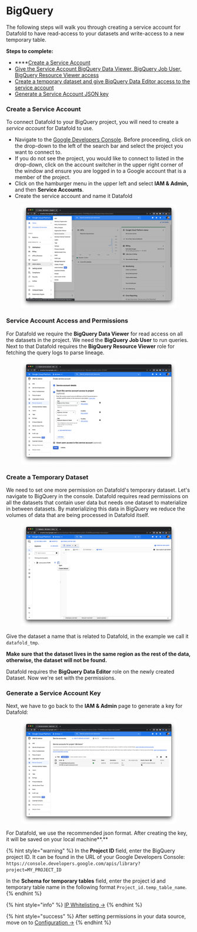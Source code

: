 # BigQuery

The following steps will walk you through creating a service account for Datafold to have read-access to your datasets and write-access to a new temporary table.&#x20;

**Steps to complete:**

* ****[Create a Service Account](bigquery.md#create-a-service-account)
* [Give the Service Account BigQuery Data Viewer, BigQuery Job User, BigQuery Resource Viewer access](bigquery.md#service-account-access-and-permissions)
* [Create a temporary dataset and give BiqQuery Data Editor access to the service account](bigquery.md#create-a-temporary-dataset)
* [Generate a Service Account JSON key](bigquery.md#generate-a-service-account-key)

### Create a Service Account

To connect Datafold to your BigQuery project, you will need to create a _service account_ for Datafold to use.

* Navigate to the [Google Developers Console](https://console.developers.google.com/). Before proceeding, click on the drop-down to the left of the search bar and select the project you want to connect to.
* If you do not see the project, you would like to connect to listed in the drop-down, click on the account switcher in the upper right corner of the window and ensure you are logged in to a Google account that is a member of the project.
* Click on the hamburger menu in the upper left and select **IAM & Admin,** and then **Service Accounts**.
* Create the service account and name it Datafold

<figure><img src="../../.gitbook/assets/image (62).png" alt=""><figcaption></figcaption></figure>

### Service Account Access and Permissions

For Datafold we require the **BigQuery Data Viewer** for read access on all the datasets in the project. We need the **BigQuery Job User** to run queries. Next to that Datafold requires the **BigQuery Resource Viewer** role for fetching the query logs to parse lineage.

<figure><img src="../../.gitbook/assets/image (127).png" alt=""><figcaption></figcaption></figure>

### Create a Temporary Dataset

We need to set one more permission on Datafold's temporary dataset. Let's navigate to BigQuery in the console. Datafold requires read permissions on all the datasets that contain user data but needs one dataset to materialize in between datasets. By materializing this data in BigQuery we reduce the volumes of data that are being processed in Datafold itself.&#x20;

<figure><img src="../../.gitbook/assets/image (222) (1) (1).png" alt=""><figcaption></figcaption></figure>

Give the dataset a name that is related to Datafold, in the example we call it `datafold_tmp`.

**Make sure that the dataset lives in the same region as the rest of the data, otherwise, the dataset will not be found.**

Datafold requires the **BigQuery Data Editor** role on the newly created Dataset. Now we're set with the permissions.&#x20;

### Generate a Service Account Key

Next, we have to go back to the **IAM & Admin** page to generate a key for Datafold:

<figure><img src="../../.gitbook/assets/image (223).png" alt=""><figcaption></figcaption></figure>

For Datafold, we use the recommended json format. After creating the key, it will be saved on your local machine**.**

{% hint style="warning" %}
In the **Project ID** field, enter the BigQuery project ID. It can be found in the URL of your Google Developers Console: `https://console.developers.google.com/apis/library?project=MY_PROJECT_ID`

In the **Schema for temporary tables** field, enter the project id and temporary table name in the following format `Project_id.temp_table_name`.
{% endhint %}

{% hint style="info" %}
[IP Whitelisting ->](../../developer/security/network-security.md)
{% endhint %}

{% hint style="success" %}
After setting permissions in your data source, move on to [Configuration ->](../configuration/)
{% endhint %}
